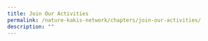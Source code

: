 ```yaml
---
title: Join Our Activities
permalink: /nature-kakis-network/chapters/join-our-activities/
description: ""
---
```

